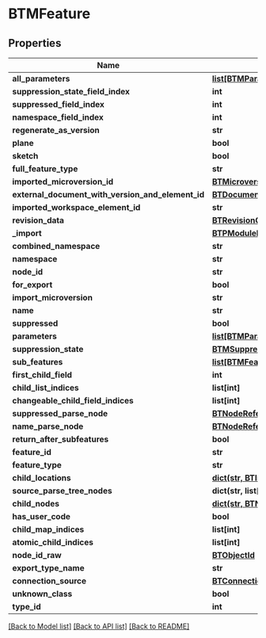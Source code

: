 # BTMFeature

## Properties
Name | Type | Description | Notes
------------ | ------------- | ------------- | -------------
**all_parameters** | [**list[BTMParameter]**](BTMParameter.md) |  | [optional] 
**suppression_state_field_index** | **int** |  | [optional] 
**suppressed_field_index** | **int** |  | [optional] 
**namespace_field_index** | **int** |  | [optional] 
**regenerate_as_version** | **str** |  | [optional] 
**plane** | **bool** |  | [optional] 
**sketch** | **bool** |  | [optional] 
**full_feature_type** | **str** |  | [optional] 
**imported_microversion_id** | [**BTMicroversionId**](BTMicroversionId.md) |  | [optional] 
**external_document_with_version_and_element_id** | [**BTDocumentWithVersionAndElementId**](BTDocumentWithVersionAndElementId.md) |  | [optional] 
**imported_workspace_element_id** | **str** |  | [optional] 
**revision_data** | [**BTRevisionCustomData**](BTRevisionCustomData.md) |  | [optional] 
**_import** | [**BTPModuleId**](BTPModuleId.md) |  | [optional] 
**combined_namespace** | **str** |  | [optional] 
**namespace** | **str** |  | [optional] 
**node_id** | **str** |  | [optional] 
**for_export** | **bool** |  | [optional] 
**import_microversion** | **str** |  | [optional] 
**name** | **str** |  | [optional] 
**suppressed** | **bool** |  | [optional] 
**parameters** | [**list[BTMParameter]**](BTMParameter.md) |  | [optional] 
**suppression_state** | [**BTMSuppressionState**](BTMSuppressionState.md) |  | [optional] 
**sub_features** | [**list[BTMFeature]**](BTMFeature.md) |  | [optional] 
**first_child_field** | **int** |  | [optional] 
**child_list_indices** | **list[int]** |  | [optional] 
**changeable_child_field_indices** | **list[int]** |  | [optional] 
**suppressed_parse_node** | [**BTNodeReference**](BTNodeReference.md) |  | [optional] 
**name_parse_node** | [**BTNodeReference**](BTNodeReference.md) |  | [optional] 
**return_after_subfeatures** | **bool** |  | [optional] 
**feature_id** | **str** |  | [optional] 
**feature_type** | **str** |  | [optional] 
**child_locations** | [**dict(str, BTInsertionLocation)**](BTInsertionLocation.md) |  | [optional] 
**source_parse_tree_nodes** | **dict(str, list[BTNodeReference])** |  | [optional] 
**child_nodes** | [**dict(str, BTNodeReference)**](BTNodeReference.md) |  | [optional] 
**has_user_code** | **bool** |  | [optional] 
**child_map_indices** | **list[int]** |  | [optional] 
**atomic_child_indices** | **list[int]** |  | [optional] 
**node_id_raw** | [**BTObjectId**](BTObjectId.md) |  | [optional] 
**export_type_name** | **str** |  | [optional] 
**connection_source** | [**BTConnection**](BTConnection.md) |  | [optional] 
**unknown_class** | **bool** |  | [optional] 
**type_id** | **int** |  | [optional] 

[[Back to Model list]](../README.md#documentation-for-models) [[Back to API list]](../README.md#documentation-for-api-endpoints) [[Back to README]](../README.md)



